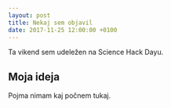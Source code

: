 ```yaml
---
layout: post
title: Nekaj sem objavil
date: 2017-11-25 12:00:00 +0100
---
```


Ta vikend sem udeležen na Science Hack Dayu.

## **Moja ideja**

Pojma nimam kaj počnem tukaj. 
